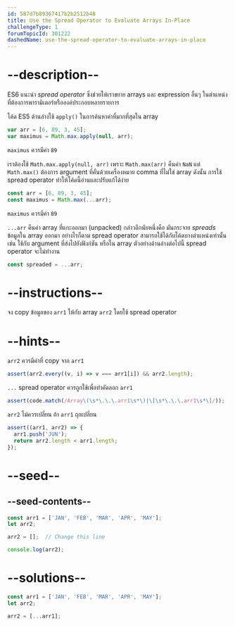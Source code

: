 ```yaml
---
id: 587d7b89367417b2b2512b48
title: Use the Spread Operator to Evaluate Arrays In-Place
challengeType: 1
forumTopicId: 301222
dashedName: use-the-spread-operator-to-evaluate-arrays-in-place
---
```


# --description--

ES6 แนะนำ <dfn>spread operator</dfn> ซึ่งช่วยให้เราขยาย arrays และ expression อื่นๆ ในตำแหน่งที่ต้องการพารามิเตอร์หรือองค์ประกอบหลายรายการ

โค้ด ES5 ด้านล่างใช้ `apply()` ในการค้นหาค่าที่มากที่สุดใน array


```js
var arr = [6, 89, 3, 45];
var maximus = Math.max.apply(null, arr);
```

`maximus` ควรมีค่า `89`


เราต้องใช้ `Math.max.apply(null, arr)` เพราะ `Math.max(arr)` คืนค่า `NaN` แต่ `Math.max()` ต้องการ argument ที่คั่นด้วยเครื่องหมาย comma ที่ไม่ใช่ array ดังนั้น การใช้ spread operator ทำให้โค้ดนี้อ่านและปรับแก้ได้ง่าย

```js
const arr = [6, 89, 3, 45];
const maximus = Math.max(...arr);
```

`maximus` ควรมีค่า `89`

`...arr` คืนค่า array ที่แกะออกมา (unpacked) กล่าวอีกนัยหนึ่งคือ มันกระจาย *spreads* ข้อมูลใน array ออกมา อย่างไรก็ตาม spread operator สามารถใช้ได้กับโค้ดบางตำแหน่งเท่านั้น เช่น ใช้กับ argument ที่ส่งไปยังฟังก์ชัน หรือใน array ตัวอย่างด้านล่างต่อไปนี้ spread operator จะไม่ทำงาน 


```js
const spreaded = ...arr;
```

# --instructions--

จง copy ข้อมูลของ `arr1` ให้กับ array `arr2` โดยใช้ spread operator




# --hints--

`arr2` ควรมีค่าที่ copy จาก `arr1`

```js
assert(arr2.every((v, i) => v === arr1[i]) && arr2.length);
```

`...` spread operator ควรถูกใช้เพื่อทำคัดลอก `arr1`

```js
assert(code.match(/Array\(\s*\.\.\.arr1\s*\)|\[\s*\.\.\.arr1\s*\]/));
```

`arr2` ไม่ควรเปลี่ยน ถ้า `arr1` ถุกเปลี่ยน

```js
assert((arr1, arr2) => {
  arr1.push('JUN');
  return arr2.length < arr1.length;
});
```

# --seed--

## --seed-contents--

```js
const arr1 = ['JAN', 'FEB', 'MAR', 'APR', 'MAY'];
let arr2;

arr2 = [];  // Change this line

console.log(arr2);
```

# --solutions--

```js
const arr1 = ['JAN', 'FEB', 'MAR', 'APR', 'MAY'];
let arr2;

arr2 = [...arr1];
```
